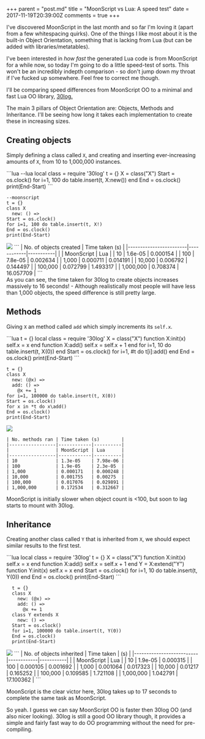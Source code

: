 +++
parent = "post.md"
title = "MoonScript vs Lua: A speed test"
date = 2017-11-19T20:39:00Z
comments = true
+++

I've discovered MoonScript in the last month and so far I'm loving it (apart from a few whitespacing quirks). One of the things I like most about it is the built-in Object Orientation, something that is lacking from Lua (but can be added with libraries/metatables).

I've been interested in _how fast_ the generated Lua code is from MoonScript for a while now, so today I'm going to do a little speed-test of sorts. This won't be an incredibly indepth comparison - so don't jump down my throat if I've fucked up somewhere. Feel free to correct me though.

I'll be comparing speed differences from MoonScript OO to a minimal and fast Lua OO library, [30log.](https://github.com/Yonaba/30log)

The main 3 pillars of Object Orientation are: Objects, Methods and Inheritance. I'll be seeing how long it takes each implementation to create these in increasing sizes.

## Creating objects

Simply defining a class called `X`, and creating and inserting ever-increasing amounts of `X`, from 10 to 1,000,000 instances.

<div class="side-by-side" markdown="1">
  ```lua
  --lua
  local class = require '30log'
  t = {}
  X = class("X")
  Start = os.clock()
  for i=1, 100 do table.insert(t, X:new()) end
  End = os.clock()
  print(End-Start)
  ```

```moonscript
--moonscript
t = {}
class X
  new: () =>
Start = os.clock()
for i=1, 100 do table.insert(t, X!)
End = os.clock()
print(End-Start)
```

</div>

<div class="side-by-side" markdown="1">
  <img src="{{site::ftp_assets}}/msvslua-1.png" />
  ```
  | No. of objects created | Time taken (s)         |
  |------------------------|------------|-----------|
  |                        | MoonScript | Lua       |
  | 10                     | 1.6e-05    | 0.000154  |
  | 100                    | 7.8e-05    | 0.002634  |
  | 1,000                  | 0.000711   | 0.014191  |
  | 10,000                 | 0.006792   | 0.144497  |
  | 100,000                | 0.072799   | 1.493317  |
  | 1,000,000              | 0.708374   | 16.057709 |
  ```
</div>
As you can see, the time taken for 30log to create objects increases massively to 16 seconds! - Although realistically most people will have less than 1,000 objects, the speed difference is still pretty large.

## Methods

Giving `X` an method called `add` which simply increments its `self.x`.

<div class="side-by-side" markdown="1">
  ```lua
  t = {}
  local class = require '30log'
  X = class("X")
  function X:init(x) self.x = x end
  function X:add() self.x = self.x + 1 end
  for i=1, 10 do table.insert(t, X(0)) end
  Start = os.clock()
    for i=1, #t do t[i]:add() end
  End = os.clock()
  print(End-Start)
  ```

```moonscript
t = {}
class X
  new: (@x) =>
  add: () =>
    @x += 1
for i=1, 100000 do table.insert(t, X(0))
Start = os.clock()
for x in *t do x\add()
End = os.clock()
print(End-Start)
```

</div>

<div class="side-by-side" markdown="1">
  <img src="{{site::ftp_assets}}/msvslua-2.png" />

```
| No. methods ran | Time taken (s)        |
|-----------------|------------|----------|
|                 | MoonScript | Lua      |
|-----------------|------------|----------|
| 10              | 1.3e-05    | 7.98e-06 |
| 100             | 1.9e-05    | 2.3e-05  |
| 1,000           | 0.000171   | 0.000248 |
| 10,000          | 0.001755   | 0.00275  |
| 100,000         | 0.017076   | 0.029891 |
| 1,000,000       | 0.172534   | 0.312667 |
```

</div>

MoonScript is initially slower when object count is <100, but soon to lag starts to mount with 30log.

## Inheritance

Creating another class called `Y` that is inherited from `X`, we should expect similar results to the first test.

<div class="side-by-side" markdown="1">
```lua
local class = require '30log'
t = {}
X = class("X")
function X:init(x) self.x = x end
function X:add() self.x = self.x + 1 end
Y = X:extend("Y")
function Y:init(x) self.x = x end
Start = os.clock()
for i=1, 10 do table.insert(t, Y(0)) end
End = os.clock()
print(End-Start)
```

```moonscript
  t = {}
  class X
    new: (@x) =>
    add: () =>
      @x += 1
  class Y extends X
    new: () =>
  Start = os.clock()
  for i=1, 100000 do table.insert(t, Y(0))
  End = os.clock()
  print(End-Start)
```

</div>

<div class="side-by-side" markdown="1">
  <img src="{{site::ftp_assets}}/msvslua-3.png" />
  ```
  | No. of objects inherited | Time taken | (s)       |
  |--------------------------|------------|-----------|
  |                          | MoonScript | Lua       |
  | 10                       | 1.9e-05    | 0.000315  |
  | 100                      | 0.000105   | 0.001692  |
  | 1,000                    | 0.001064   | 0.017323  |
  | 10,000                   | 0.01217    | 0.165252  |
  | 100,000                  | 0.109585   | 1.721108  |
  | 1,000,000                | 1.042791   | 17.100362 |
  ```
</div>

MoonScript is the clear victor here, 30log takes up to 17 seconds to complete the same task as MoonScript.

So yeah. I guess we can say MoonScript OO is faster then 30log OO (and also nicer looking). 30log is still a good OO library though, it provides a simple and fairly fast way to do OO programming without the need for pre-compiling.
